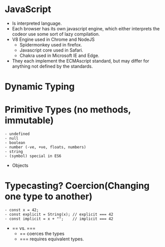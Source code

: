 # JavaScript

- Is interpreted language.
- Each browser has its own javascript engine, which either interprets the codeor use some sort of lazy compilation.
- V8 Engine used in Chrome and NodeJS
    - Spidermonkey used in firefox.
    - Javascript core used in Safari.
    - Chakra used in Microsoft IE and Edge.
- They each implement the ECMAscript standard, but may differ for anything not defined by the standards.

# Dynamic Typing
# Primitive Types (no methods, immutable)
    - undefined
    - null
    - boolean
    - number (-ve, +ve, floats, numbers)
    - string
    - (symbol) special in ES6
  
  - Objects

# Typecasting? Coercion(Changing one type to another)
    - const x = 42;
    - const explicit = String(x); // explicit === 42
    - const implicit = x + "";    // implicit === 42
    
- == vs. ===
    - == coerces the types
    - === requires equivalent types.
    



